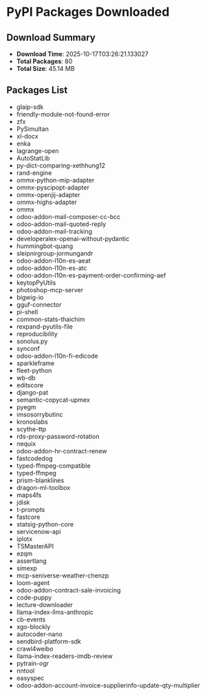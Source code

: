 # PyPI Packages Downloaded

## Download Summary
- **Download Time**: 2025-10-17T03:26:21.133027
- **Total Packages**: 80
- **Total Size**: 45.14 MB

## Packages List
- glaip-sdk
- friendly-module-not-found-error
- zfx
- PySimultan
- xl-docx
- enka
- lagrange-open
- AutoStatLib
- py-dict-comparing-xethhung12
- rand-engine
- ommx-python-mip-adapter
- ommx-pyscipopt-adapter
- ommx-openjij-adapter
- ommx-highs-adapter
- ommx
- odoo-addon-mail-composer-cc-bcc
- odoo-addon-mail-quoted-reply
- odoo-addon-mail-tracking
- developeralex-openai-without-pydantic
- hummingbot-quang
- sleipnirgroup-jormungandr
- odoo-addon-l10n-es-aeat
- odoo-addon-l10n-es-atc
- odoo-addon-l10n-es-payment-order-confirming-aef
- keytopPyUtils
- photoshop-mcp-server
- bigwig-io
- gguf-connector
- pi-shell
- common-stats-thaichim
- rexpand-pyutils-file
- reproducibility
- sonolus.py
- synconf
- odoo-addon-l10n-fi-edicode
- sparkleframe
- fleet-python
- wb-db
- editscore
- django-pat
- semantic-copycat-upmex
- pyegm
- imsosorrybutinc
- kronoslabs
- scythe-ttp
- rds-proxy-password-rotation
- nequix
- odoo-addon-hr-contract-renew
- fastcodedog
- typed-ffmpeg-compatible
- typed-ffmpeg
- prism-blanklines
- dragon-ml-toolbox
- maps4fs
- jdisk
- t-prompts
- fastcore
- statsig-python-core
- servicenow-api
- iplotx
- TSMasterAPI
- ezqm
- assertlang
- simexp
- mcp-seniverse-weather-chenzp
- loom-agent
- odoo-addon-contract-sale-invoicing
- code-puppy
- lecture-downloader
- llama-index-llms-anthropic
- cb-events
- xgo-blockly
- autocoder-nano
- sendbird-platform-sdk
- crawl4weibo
- llama-index-readers-imdb-review
- pytrain-ogr
- nntool
- easyspec
- odoo-addon-account-invoice-supplierinfo-update-qty-multiplier
